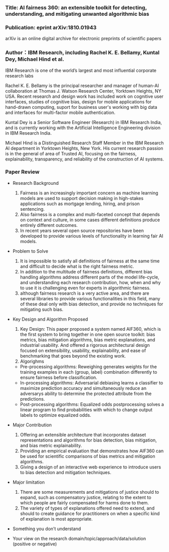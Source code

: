 

### Title: AI fairness 360: an extensible toolkit for detecting, understanding, and mitigating unwanted algorithmic bias

### Publication: eprint arXiv:1810.01943 
arXiv is an online digital archive for electronic preprints of scientific papers

### Author：IBM Research, including Rachel K. E. Bellamy, Kuntal Dey, Michael Hind et al.
IBM Research is one of the world’s largest and most influential corporate research labs

Rachel K. E. Bellamy is the principal researcher and manager of human-AI collaboration at Thomas J. Watson Research Center, Yorktown Heights, NY USA. Recent research and design work has included work on cognitive user interfaces, studies of cognitive bias, design for mobile applications for hand-drawn computing, suport for business user's working with big data and interfaces for multi-factor mobile authentication.

Kuntal Dey is a Senior Software Engineer (Research) in IBM Research India, and is currently working with the Artificial Intelligence Engineering division in IBM Research India.

Michael Hind is a Distinguished Research Staff Member in the IBM Research AI department in Yorktown Heights, New York. His current research passion is in the general of area of Trusted AI, focusing on the fairness, explainability, transparency, and reliability of the construction of AI systems.

### Paper Review
- Research Background
  1. Fairness is an increasingly important concern as machine learning models are used to support decision making in high-stakes applications such as mortgage lending, hiring, and prison sentencing. 
  2. Also fairness is a complex and multi-faceted concept that depends on context and culture, in some cases different definitions produce entirely different outcomes.
  3. In recent years several open source repositories have been developed to provide various levels of functionality in learning fair AI models.

- Problem to Solve
  1. It is impossible to satisfy all definitions of fairness at the same time and difficult to decide what is the right fairness metric.
  2. In addition to the multitude of fairness definitions, different bias handling algorithms address different parts of the model life-cycle, and understanding each research contribution, how, when and why to use it is challenging even for experts in algorithmic fairness.
  3. although fairness research is a very active area, and there are several libraries to provide various functionalities in this field, many of these deal only with bias detection, and provide no techniques for mitigating such bias.

- Key Design and Algorithm Proposed
  1. Key Design: This paper proposed a system named AIF360, which is the first system to bring together in one open source toolkit: bias metrics, bias mitigation algorithms, bias metric explanations, and industrial usability. And offered a rigorous architectural design focused on extensibility, usability, explainability, and ease of benchmarking that goes beyond the existing work.
  2. Algorighms
   - Pre-processing algorithms: Reweighing generates weights for the training examples in each (group, label) combination differently to ensure fairness before classification.
   - In-processing algorithms: Adversarial debiasing learns a classifier to maximize prediction accuracy and simultaneously reduce an adversarys ability to determine the protected attribute from the predictions. 
   - Post-processing algorithms: Equalized odds postprocessing solves a linear program to find probabilities with which to change output labels to optimize equalized odds.
    
- Major Contribution
  1. Offering an extensible architecture that incorporates dataset representations and algorithms for bias detection, bias mitigation, and bias metric explainability.
  2. Providing an empirical evaluation that demonstrates how AIF360 can be used for scientific comparisons of bias metrics and mitigation algorithms.
  3. Giving a design of an interactive web experience to introduce users to bias detection and mitigation techniques.
  
- Major limitation
  1. There are some measurements and mitigations of justice should to expand, such as compensatory justice, relating to the extent to which people are fairly compensated for harms done to them. 
  2. The variety of types of explanations offered need to extend, and should to create guidance for practitioners on when a specific kind of explanation is most appropriate.
  

- Something you don’t understand

  

- Your view on the research domain/topic/approach/data/solution  (positive or negative)
